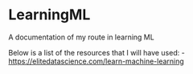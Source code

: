 # LearningML
A documentation of my route in learning ML  
  
Below is a list of the resources that I will have used:
-https://elitedatascience.com/learn-machine-learning
